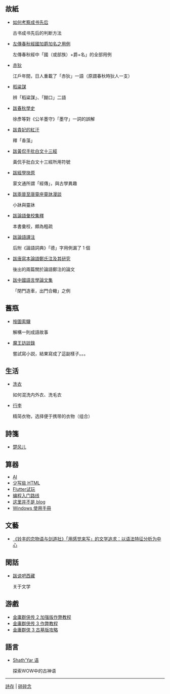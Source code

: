 ## 故紙

- [如何考察成书先后](chengshuxianhou/)

    古书成书先后的判断方法

- [左傳春秋經國加爵加名之用例](zuozhuan_guo-jue-ming/)

    左傳春秋經中「國（或部族）+爵+名」的全部用例

- [赤狄](redman/)

    江戶年間，日人重載了「赤狄」一語（原謂春秋時狄人一支）

- [稻粱謀](daoliangmou/)

    辨「稻粱謀」、「餬口」二語

- [跋春秋學史](moshou/)

    徐彥等對《公羊墨守》「墨守」一詞的誤解

- [跋貴妃的紅汗](bidouxiangzao/)

    釋「香藻」

- [跋黃侃手批白文十三經](huangkanshoupifuhao/)

    黃侃手批白文十三經所用符號

- [跋經學抉原](jingxuejueyuan/)

    蒙文通所謂「經傳」，與古學異趣

- [跋兩晉至唐靈座靈牀漫談](xiaochuang/)

    小牀與靈牀

- [跋論語彙校集釋](lunyu-huijiaojishi/)

    本書彙校，頗為粗疏

- [跋論語譯注](lunyucidian-patch/)

   后附《論語詞典》「德」字用例漏了 1 個

- [跋唐寫本論語鄭氏注及其研究](lunyu-zhengzhu/)

    後出的兩篇關於論語鄭注的論文

- [跋中國語言學論文集](hezhe/)

    「閉門造車，出門合轍」之例


## 舊瓶

- [按圖索驥](bole/)

    解構一則成語故事

- [魔王訪談錄](evil-interview/)

    嘗試寫小説，結果寫成了這副樣子。。。

## 生活

- [洗衣](wash-clothes/)

    如何混洗内外衣、洗毛衣

- [行李](packaging/)

    精简衣物，选择便于携带的衣物（组合）

## 詩箋

- [楚风儿](chufenger/)

## 算器

- [AI](ai/)
- [少写些 HTML](avoid-html/)
- [Flutter试玩](flutter/)
- [编程入门路线](learn-programming/)
- [这里并不是 blog](not-a-blog/)
- [Windows 使用手冊](windows-handbook/)

## 文藝

- [《铃丰的恋物语与剑道社》「用感觉来写」的文学追求：以语法特征分析为中心](lingfeng/)

## 閑話

- [跋说吧西藏](shuoba-xizang/)

    关于文学

## 游戲

- [金庸群侠传 2 加强版作弊教程](jyqxz2-cheat/)
- [金庸群侠传 3 作弊教程](jyqxz3-cheat/)
- [金庸群侠 3 古墓版攻略](jyqxz3-gumu/)

## 語言

- [Shath'Yar 语](shath-yar/)

    探索WOW中的古神语

---

[詩存](../poems/) \| [碎碎念](log/)
